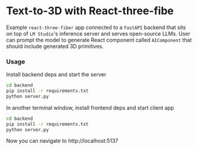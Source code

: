 # Text-to-3D with React-three-fibe

Example `react-three-fiber` app connected to a `FastAPI` backend that sits on top of `LM Studio`'s inference server and serves open-source LLMs. User can prompt the model to generate React component called `AIComponent` that should include generated 3D primitives.

### Usage

Install backend deps and start the server

```bash
cd backend
pip install -r requirements.txt
python server.py
```

In another terminal window, install frontend deps and start client app

```bash
cd backend
pip install -r requirements.txt
python server.py
```

Now you can navigate to http://localhost:5137